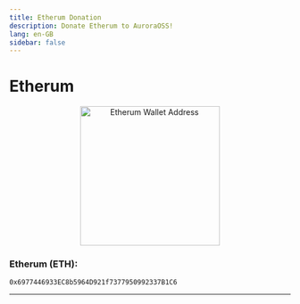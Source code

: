 ```yaml
---
title: Etherum Donation
description: Donate Etherum to AuroraOSS!
lang: en-GB
sidebar: false
---
```


# Etherum 

<p align="center">
    <a href="etherum:0x6977446933EC8b5964D921f7377950992337B1C6">
        <img src="https://www.bitcoinqrcodemaker.com/api/?style=ethereum&amp;address=0x6977446933EC8b5964D921f7377950992337B1C6" alt="Etherum Wallet Address" height="250" width="250" border="0" />
    </a>
</p>

### Etherum (ETH): 
```
0x6977446933EC8b5964D921f7377950992337B1C6
```
***

